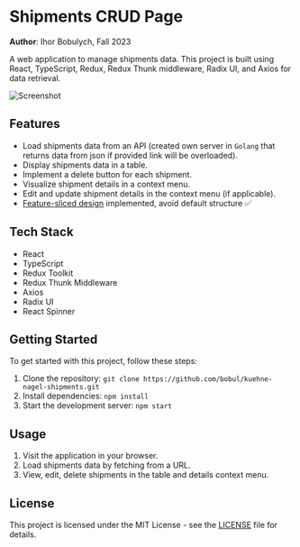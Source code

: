 # Shipments CRUD Page

**Author**: Ihor Bobulych, Fall 2023

A web application to manage shipments data. This project is built using React, TypeScript, Redux, Redux Thunk middleware, Radix UI, and Axios for data retrieval.

![Screenshot](https://thumbsnap.com/s/bZpLcgy9.png?0910) <!-- Add a screenshot of your application here -->

## Features

- Load shipments data from an API (created own server in `Golang` that returns data from json if provided link will be overloaded).
- Display shipments data in a table.
- Implement a delete button for each shipment.
- Visualize shipment details in a context menu.
- Edit and update shipment details in the context menu (if applicable).
- [Feature-sliced design](https://feature-sliced.design/docs) implemented, avoid default structure ✅

## Tech Stack

- React
- TypeScript
- Redux Toolkit
- Redux Thunk Middleware
- Axios
- Radix UI
- React Spinner

## Getting Started

To get started with this project, follow these steps:

1. Clone the repository: `git clone https://github.com/bobul/kuehne-nagel-shipments.git`
2. Install dependencies: `npm install`
3. Start the development server: `npm start`

## Usage

1. Visit the application in your browser.
2. Load shipments data by fetching from a URL.
3. View, edit, delete shipments in the table and details context menu.

## License

This project is licensed under the MIT License - see the [LICENSE](LICENSE) file for details.
